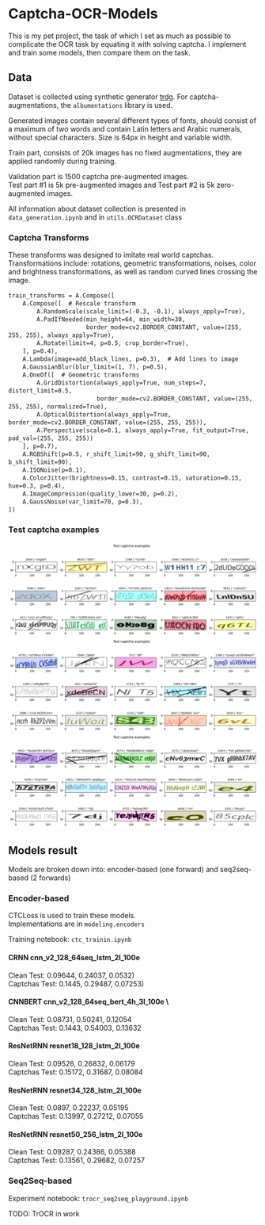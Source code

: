 # Captcha-OCR-Models
This is my pet project, the task of which I set as much as possible to complicate 
the OCR task by equating it with solving captcha.
I implement and train some models, then compare them on the task.

## Data

Dataset is collected using synthetic generator [trdg](https://github.com/Belval/TextRecognitionDataGenerator).
For captcha-augmentations, the `albumentations` library is used.

Generated images contain several different types of fonts, should consist of a maximum of two words and contain 
Latin letters and Arabic numerals, without special characters. Size is 64px in height and variable width.

Train part, consists of 20k images has no fixed augmentations, they are applied randomly during training.

Validation part is 1500 captcha pre-augmented images. \
Test part #1 is 5k pre-augmented images and Test part #2 is 5k zero-augmented images.

All information about dataset collection is presented in `data_generation.ipynb` and in `utils.OCRDataset` class

### Captcha Transforms
These transforms was designed to imitate real world captchas. \
Transformations include: rotations, geometric transformations, noises, color and brightness transformations,
as well as random curved lines crossing the image.

    train_transforms = A.Compose([
        A.Compose([  # Rescale transform
            A.RandomScale(scale_limit=(-0.3, -0.1), always_apply=True),
            A.PadIfNeeded(min_height=64, min_width=30,
                          border_mode=cv2.BORDER_CONSTANT, value=(255, 255, 255), always_apply=True),
            A.Rotate(limit=4, p=0.5, crop_border=True),
        ], p=0.4),
        A.Lambda(image=add_black_lines, p=0.3),  # Add lines to image
        A.GaussianBlur(blur_limit=(1, 7), p=0.5),
        A.OneOf([  # Geometric transforms
            A.GridDistortion(always_apply=True, num_steps=7, distort_limit=0.5,
                             border_mode=cv2.BORDER_CONSTANT, value=(255, 255, 255), normalized=True),
            A.OpticalDistortion(always_apply=True, border_mode=cv2.BORDER_CONSTANT, value=(255, 255, 255)),
            A.Perspective(scale=0.1, always_apply=True, fit_output=True, pad_val=(255, 255, 255))
        ], p=0.7),
        A.RGBShift(p=0.5, r_shift_limit=90, g_shift_limit=90, b_shift_limit=90),
        A.ISONoise(p=0.1),
        A.ColorJitter(brightness=0.15, contrast=0.15, saturation=0.15, hue=0.3, p=0.4),
        A.ImageCompression(quality_lower=30, p=0.2),
        A.GaussNoise(var_limit=70, p=0.3),
    ])

### Test captcha examples
![dataset_example_1.png](resources%2Fdataset_example_1.png)
![dataset_example_2.png](resources%2Fdataset_example_2.png)
![dataset_example_3.png](resources%2Fdataset_example_3.png)

## Models result

Models are broken down into: 
encoder-based (one forward) and seq2seq-based (2 forwards)

### Encoder-based

CTCLoss is used to train these models. \
Implementations are in `modeling.encoders`

Training notebook: `ctc_trainin.ipynb`

#### CRNN cnn_v2_128_64seq_lstm_2l_100e
Clean Test: 0.09644, 0.24037, 0.0532) \
Captchas Test: 0.1445, 0.29487, 0.07253)

#### CNNBERT cnn_v2_128_64seq_bert_4h_3l_100e \
Clean Test: 0.08731, 0.50241, 0.12054 \
Captchas Test: 0.1443, 0.54003, 0.13632

#### ResNetRNN resnet18_128_lstm_2l_100e
Clean Test: 0.09526, 0.26832, 0.06179 \
Captchas Test: 0.15172, 0.31687, 0.08084

#### ResNetRNN resnet34_128_lstm_2l_100e
Clean Test: 0.0897, 0.22237, 0.05195 \
Captchas Test: 0.13997, 0.27212, 0.07055

#### ResNetRNN resnet50_256_lstm_2l_100e
Clean Test:  0.09287, 0.24386, 0.05388 \
Captchas Test: 0.13561, 0.29682, 0.07257

### Seq2Seq-based

Experiment notebook: `trocr_seq2seq_playground.ipynb`

TODO: TrOCR in work
